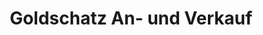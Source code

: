 ---
title: "Goldschatz An- und Verkauf"
url: /wolfenbuettel/goldschatz-an-und-verkauf/
shop: Schmuck
---